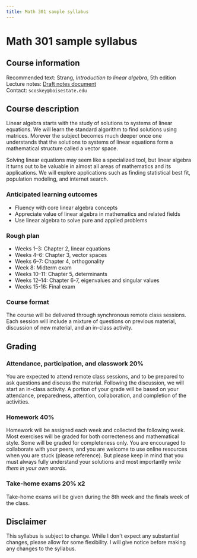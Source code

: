 ```yaml
---
title: Math 301 sample syllabus
---
```


# Math 301 sample syllabus

## Course information

Recommended text: Strang, *Introduction to linear algebra*, 5th edition  
Lecture notes: [Draft notes document](https://github.com/scoskey/m301/raw/master/notes.pdf)  
Contact: `scoskey@boisestate.edu`

## Course description

Linear algebra starts with the study of solutions to systems of linear equations. We will learn the standard algorithm to find solutions using matrices. Morever the subject becomes much deeper once one understands that the solutions to systems of linear equations form a mathematical structure called a vector space.

Solving linear equations may seem like a specialized tool, but linear algebra it turns out to be valuable in almost all areas of mathematics and its applications. We will explore applications such as finding statistical best fit, population modeling, and internet search.

### Anticipated learning outcomes

* Fluency with core linear algebra concepts
* Appreciate value of linear algebra in mathematics and related fields
* Use linear algebra to solve pure and applied problems

### Rough plan

* Weeks 1&ndash;3: Chapter 2, linear equations
* Weeks 4&ndash;6: Chapter 3, vector spaces
* Weeks 6&ndash;7: Chapter 4, orthogonality
* Week 8: Midterm exam
* Weeks 10&ndash;11: Chapter 5, determinants
* Weeks 12&ndash;14: Chapter 6-7, eigenvalues and singular values
* Weeks 15-16: Final exam

### Course format

The course will be delivered through synchronous remote class sessions. Each session will include a mixture of questions on previous material, discussion of new material, and an in-class activity.

## Grading

### Attendance, participation, and classwork 20%

You are expected to attend remote class sessions, and to be prepared to ask questions and discuss the material. Following the discussion, we will start an in-class activity. A portion of your grade will be based on your attendance, preparedness, attention, collaboration, and completion of the activities.

### Homework 40%

Homework will be assigned each week and collected the following week. Most exercises will be graded for both correcteness and mathematical style. Some will be graded for completeness only. You are encouraged to collaborate with your peers, and you are welcome to use online resources when you are stuck (please reference). But please keep in mind that you must always fully understand your solutions and most importantly *write them in your own words*.

### Take-home exams 20% x2

Take-home exams will be given during the 8th week and the finals week of the class.

## Disclaimer

This syllabus is subject to change. While I don't expect any substantial changes, please allow for some flexibility. I will give notice before making any changes to the syllabus.

